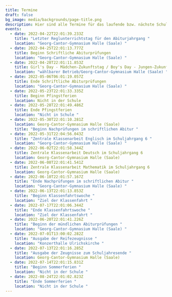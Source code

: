 ```yaml
---
title: Termine
draft: false
bg_image: media/backgrounds/page-title.png
description: Hier sind alle Termine für das laufende bzw. nächste Schuljahr aufgelistet.
events:
  - date: 2022-04-22T22:01:39.233Z
    title: "Letzter Reglunterrichtstag für den Abiturjahrgang "
    location: "Georg-Cantor-Gymnasium Halle (Saale) "
  - date: 2022-04-25T22:01:13.777Z
    title: Beginn Schriftliche Abiturprüfungen
    location: "Georg-Cantor-Gymnasium Halle (Saale) "
  - date: 2022-04-28T22:01:11.853Z
    title: Girl's Day - Mädchen-Zukunftstag / Boy's Day - Jungen-Zukunftstag
    location: "wählbarer Betrieb/Georg-Cantor-Gymnasium Halle (Saale) "
  - date: 2022-05-06T06:01:19.057Z
    title: Ende Schriftliche Abiturprüfungen
    location: "Georg-Cantor-Gymnasium Halle (Saale) "
  - date: 2022-05-23T22:01:33.335Z
    title: Beginn Pfingstferien
    location: Nicht in der Schule
  - date: 2022-05-28T22:01:49.486Z
    title: Ende Pfingstferien
    location: "Nicht in Schule "
  - date: 2022-05-30T22:01:10.281Z
    location: Georg-Cantor-Gymnasium Halle (Saale)
    title: "Beginn Nachprüfungen im schriftlichen Abitur "
  - date: 2022-05-31T22:04:56.043Z
    title: "Zentrale Klassenarbeit Englisch im Schuljahrgang 6 "
    location: "Georg-Cantor-Gymnasium Halle (Saale) "
  - date: 2022-06-02T22:01:58.344Z
    title: Zentrale Klassenarbeit Deutsch im Schuljahrgang 6
    location: Georg-Cantor-Gymnasium Halle (Saale)
  - date: 2022-06-08T22:01:41.541Z
    title: Zentrale Klassenarbeit Mathematik im Schuljahrgang 6
    location: Georg-Cantor-Gymnasium Halle (Saale)
  - date: 2022-06-10T22:01:57.167Z
    title: "Ende Nachprüfungen im schriftlichen Abitur "
    location: "Georg-Cantor-Gymnasium Halle (Saale) "
  - date: 2022-06-13T22:01:13.853Z
    title: "Beginn Klassenfahrtswoche "
    location: "Ziel der Klassenfahrt "
  - date: 2022-07-17T22:01:06.344Z
    title: "Ende Klassenfahrtswoche "
    location: "Ziel der Klassenfahrt "
  - date: 2022-06-20T22:01:41.226Z
    title: "Beginn der mündlichen Abiturprüfungen "
    location: "Georg-Cantor-Gymnasium Halle (Saale) "
  - date: 2022-07-01T13:00:02.282Z
    title: "Ausgabe der Reifezeugnisse "
    location: "Konzerthalle Ulrichskirche "
  - date: 2022-07-13T22:01:16.285Z
    title: "Ausgabe der Zeugnisse zum Schuljahresende "
    location: Georg-Cantor-Gymnasium Halle (Saale)
  - date: 2022-07-14T22:01:15.831Z
    title: "Beginn Sommerferien "
    location: "Nicht in der Schule "
  - date: 2022-08-24T22:01:02.823Z
    title: "Ende Sommerferien "
    location: "Nicht in der Schule "
---
```

